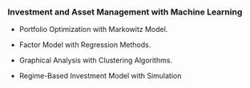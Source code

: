 ### Investment and Asset Management with Machine Learning

- Portfolio Optimization with Markowitz Model.

- Factor Model with Regression Methods.

- Graphical Analysis with Clustering Algorithms.

- Regime-Based Investment Model with Simulation

